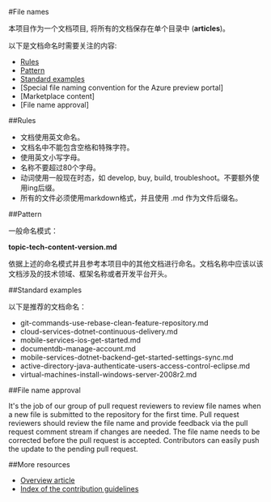 #File names

本项目作为一个文档项目, 将所有的文档保存在单个目录中 (**articles**)。

以下是文档命名时需要关注的内容:

+ [Rules]
+ [Pattern]
+ [Standard examples]
+ [Special file naming convention for the Azure preview portal]
+ [Marketplace content]
+ [File name approval]

##Rules

- 文档使用英文命名。
- 文档名中不能包含空格和特殊字符。
- 使用英文小写字母。
- 名称不要超过80个字母。
- 动词使用一般现在时态，如 develop, buy, build, troubleshoot。不要额外使用ing后缀。
- 所有的文件必须使用markdown格式，并且使用 .md 作为文件后缀名。

##Pattern

一般命名模式：

 **topic-tech-content-version.md**

依据上述的命名模式并且参考本项目中的其他文档进行命名。文档名称中应该以该文档涉及的技术领域、框架名称或者开发平台开头。

##Standard examples

以下是推荐的文档命名：

- git-commands-use-rebase-clean-feature-repository.md
- cloud-services-dotnet-continuous-delivery.md
- mobile-services-ios-get-started.md
- documentdb-manage-account.md
- mobile-services-dotnet-backend-get-started-settings-sync.md
- active-directory-java-authenticate-users-access-control-eclipse.md
- virtual-machines-install-windows-server-2008r2.md

##File name approval

It's the job of our group of pull request reviewers to review file names when a new file is submitted to the repository for the first time. Pull request reviewers should review the file name and provide feedback via the pull request comment stream if changes are needed. The file name needs to be corrected before the pull request is accepted. Contributors can easily push the update to the pending pull request.

##More resources

- [Overview article](./../README.md)
- [Index of the contribution guidelines](./contribution-guidelines-index.md)


<!--Anchors-->
[Rules]: #rules
[Pattern]: #pattern
[Standard examples]: #standard-examples
